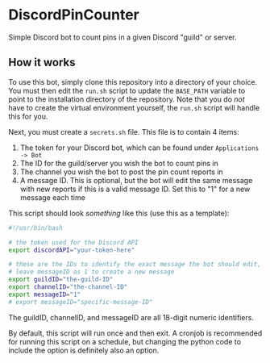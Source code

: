 # DiscordPinCounter
Simple Discord bot to count pins in a given Discord "guild" or server.

## How it works

To use this bot, simply clone this repository into a directory of your choice. You must then edit the `run.sh` script to update the `BASE_PATH` variable to point to the installation directory of the repository. Note that you do _not_ have to create the virtual environment yourself, the `run.sh` script will handle this for you.

Next, you must create a `secrets.sh` file. This file is to contain 4 items:
1. The token for your Discord bot, which can be found under `Applications -> Bot`
2. The ID for the guild/server you wish the bot to count pins in
3. The channel you wish the bot to post the pin count reports in
4. A message ID. This is optional, but the bot will edit the same message with new reports if this is a valid message ID. Set this to "1" for a new message each time

This script should look _something_ like this (use this as a template):
```bash
#!/usr/bin/bash

# the token used for the Discord API
export discordAPI="your-token-here"

# these are the IDs to identify the exact message the bot should edit, if the bot should edit it at all. 
# leave messageID as 1 to create a new message
export guildID="the-guild-ID"
export channelID="the-channel-ID"
export messageID="1"
# export messageID="specific-message-ID"
```

The guildID, channelID, and messageID are all 18-digit numeric identifiers.

By default, this script will run once and then exit. A cronjob is recommended for running this script on a schedule, but changing the python code to include the option is definitely also an option.
